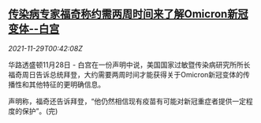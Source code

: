 <!--1638147662000-->
[传染病专家福奇称约需两周时间来了解Omicron新冠变体--白宫](https://cn.reuters.com/article/usa-expert-omicron-1128-sun-idCNKBS2IE01H)
------

<div><i>2021-11-29T00:42:08Z</i></div><p>华路透盛顿11月28日 - 白宫在一份声明中说，美国国家过敏暨传染病研究所所长福奇周日告诉总统拜登，大约需要两周时间才能获得关于Omicron新冠变体的传播性和其他特征的更明确信息。</p><p>声明称，福奇还告诉拜登，“他仍然相信现有疫苗有可能对新冠重症者提供一定程度的保护”。(完)</p>
